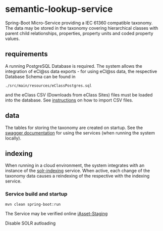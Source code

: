 # semantic-lookup-service
Spring-Boot Micro-Service providing a IEC 61360 compatible taxonomy. The data may be stored in the taxonomy covering hierarchical classes with parent child relationships, properties, property units and coded property values.

## requirements

A running PostgreSQL Database is required. The system allows the integration of eCl@ss data exports - for using eCl@ss data, the respective Database Schema can be found in 

```
./src/main/resources/eClassPostgres.sql
```
and the eClass CSV (Downloads from eClass Sites) files must be loaded into the database. See [instructions](http://www.postgresqltutorial.com/import-csv-file-into-posgresql-table/) on how to import CSV files.

## data 

The tables for storing the taxonomy are created on startup. See the [swagger documentation](http://www.localhost:8084/swagger-ui.html) for using the services (when running the system locally). 

## indexing

When running in a cloud environment, the system integrates with an instance of the [solr-indexing](https://github.com/i-Asset/solr-indexing) service. When active, each change of the taxonomy data causes a reindexing of the respective with the indexing service. 

### Service build and startup

 ```
 mvn clean spring-boot:run
 ```

  
 The Service may be verified online [iAsset-Staging](http://iasset.salzburgresearch.at/semantic-lookup-service/actuator/info)
 
 Disable SOLR autloading
